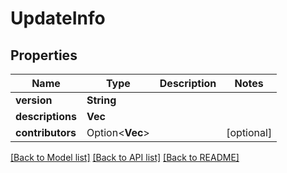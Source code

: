 # UpdateInfo

## Properties

Name | Type | Description | Notes
------------ | ------------- | ------------- | -------------
**version** | **String** |  | 
**descriptions** | **Vec<String>** |  | 
**contributors** | Option<**Vec<String>**> |  | [optional]

[[Back to Model list]](../generated/README.md#documentation-for-models) [[Back to API list]](../generated/README.md#documentation-for-api-endpoints) [[Back to README]](../generated/README.md)


